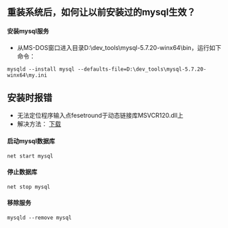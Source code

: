 ## 重装系统后，如何让以前安装过的mysql生效？

#### 安装mysql服务

* 从MS-DOS窗口进入目录D:\dev_tools\mysql-5.7.20-winx64\bin，运行如下命令：

```
mysqld --install mysql --defaults-file=D:\dev_tools\mysql-5.7.20-winx64\my.ini
```

## 安装时报错
*  无法定位程序输入点fesetround于动态链接库MSVCR120.dll上
* 解决方法：
  [下载](http://download.microsoft.com/download/b/e/8/be8a5444-cdd8-4d3d-ae09-a0979b05aee3/vcredist_x64.exe)

#### 启动mysql数据库

```
net start mysql
```

#### 停止数据库

```
net stop mysql
```

#### 移除服务

```
mysqld --remove mysql
```
